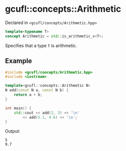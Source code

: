 # gcufl::concepts::Arithmetic
Declared in `<gcufl/concepts/Arithmetic.hpp>`
```cpp
template<typename T>
concept Arithmetic = std::is_arithmetic_v<T>;
```
Specifies that a type `T` is arithmetic.
## Example
```cpp
#include <gcufl/concepts/Arithmetic.hpp>
#include <iostream>

template<gcufl::concepts::Arithmetic N>
N add(const N a, const N b) {
	return a + b;
}

int main() {
	std::cout << add(2, 3) << '\n'
		<< add(5.1, 4.6) << '\n';
}
```
Output:
```
5
9.7
```
